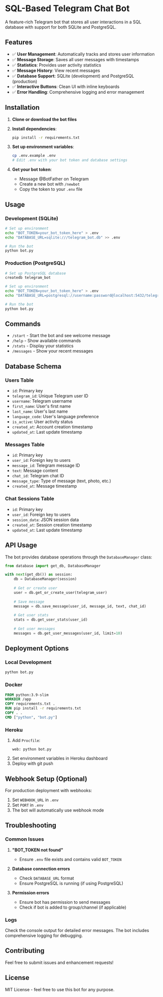 # SQL-Based Telegram Chat Bot

A feature-rich Telegram bot that stores all user interactions in a SQL database with support for both SQLite and PostgreSQL.

## Features

- ✅ **User Management**: Automatically tracks and stores user information
- ✅ **Message Storage**: Saves all user messages with timestamps
- ✅ **Statistics**: Provides user activity statistics
- ✅ **Message History**: View recent messages
- ✅ **Database Support**: SQLite (development) and PostgreSQL (production)
- ✅ **Interactive Buttons**: Clean UI with inline keyboards
- ✅ **Error Handling**: Comprehensive logging and error management

## Installation

1. **Clone or download the bot files**

2. **Install dependencies**:
   ```bash
   pip install -r requirements.txt
   ```

3. **Set up environment variables**:
   ```bash
   cp .env.example .env
   # Edit .env with your bot token and database settings
   ```

4. **Get your bot token**:
   - Message @BotFather on Telegram
   - Create a new bot with `/newbot`
   - Copy the token to your `.env` file

## Usage

### Development (SQLite)
```bash
# Set up environment
echo "BOT_TOKEN=your_bot_token_here" > .env
echo "DATABASE_URL=sqlite:///telegram_bot.db" >> .env

# Run the bot
python bot.py
```

### Production (PostgreSQL)
```bash
# Set up PostgreSQL database
createdb telegram_bot

# Set up environment
echo "BOT_TOKEN=your_bot_token_here" > .env
echo "DATABASE_URL=postgresql://username:password@localhost:5432/telegram_bot" >> .env

# Run the bot
python bot.py
```

## Commands

- `/start` - Start the bot and see welcome message
- `/help` - Show available commands
- `/stats` - Display your statistics
- `/messages` - Show your recent messages

## Database Schema

### Users Table
- `id`: Primary key
- `telegram_id`: Unique Telegram user ID
- `username`: Telegram username
- `first_name`: User's first name
- `last_name`: User's last name
- `language_code`: User's language preference
- `is_active`: User activity status
- `created_at`: Account creation timestamp
- `updated_at`: Last update timestamp

### Messages Table
- `id`: Primary key
- `user_id`: Foreign key to users
- `message_id`: Telegram message ID
- `text`: Message content
- `chat_id`: Telegram chat ID
- `message_type`: Type of message (text, photo, etc.)
- `created_at`: Message timestamp

### Chat Sessions Table
- `id`: Primary key
- `user_id`: Foreign key to users
- `session_data`: JSON session data
- `created_at`: Session creation timestamp
- `updated_at`: Last update timestamp

## API Usage

The bot provides database operations through the `DatabaseManager` class:

```python
from database import get_db, DatabaseManager

with next(get_db()) as session:
    db = DatabaseManager(session)
    
    # Get or create user
    user = db.get_or_create_user(telegram_user)
    
    # Save message
    message = db.save_message(user_id, message_id, text, chat_id)
    
    # Get user stats
    stats = db.get_user_stats(user_id)
    
    # Get user messages
    messages = db.get_user_messages(user_id, limit=10)
```

## Deployment Options

### Local Development
```bash
python bot.py
```

### Docker
```dockerfile
FROM python:3.9-slim
WORKDIR /app
COPY requirements.txt .
RUN pip install -r requirements.txt
COPY . .
CMD ["python", "bot.py"]
```

### Heroku
1. Add `Procfile`:
   ```
   web: python bot.py
   ```
2. Set environment variables in Heroku dashboard
3. Deploy with git push

## Webhook Setup (Optional)

For production deployment with webhooks:

1. Set `WEBHOOK_URL` in `.env`
2. Set `PORT` in `.env`
3. The bot will automatically use webhook mode

## Troubleshooting

### Common Issues

1. **"BOT_TOKEN not found"**
   - Ensure `.env` file exists and contains valid `BOT_TOKEN`

2. **Database connection errors**
   - Check `DATABASE_URL` format
   - Ensure PostgreSQL is running (if using PostgreSQL)

3. **Permission errors**
   - Ensure bot has permission to send messages
   - Check if bot is added to group/channel (if applicable)

### Logs
Check the console output for detailed error messages. The bot includes comprehensive logging for debugging.

## Contributing

Feel free to submit issues and enhancement requests!

## License

MIT License - feel free to use this bot for any purpose.
